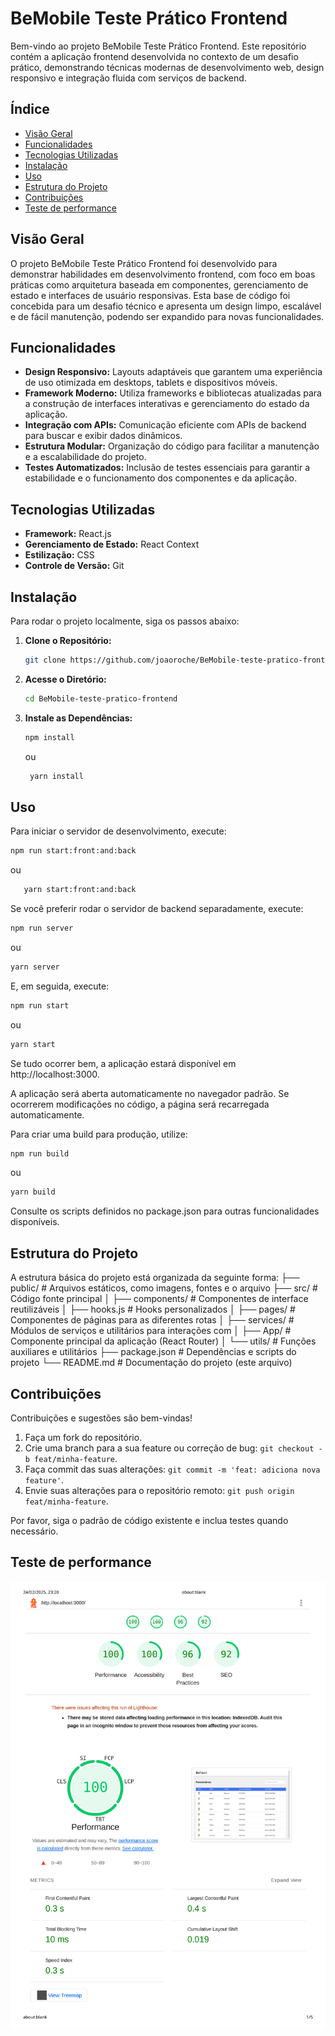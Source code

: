 # BeMobile Teste Prático Frontend

Bem-vindo ao projeto BeMobile Teste Prático Frontend. Este repositório contém a aplicação frontend desenvolvida no contexto de um desafio prático, demonstrando técnicas modernas de desenvolvimento web, design responsivo e integração fluida com serviços de backend.

## Índice

- [Visão Geral](#visão-geral)
- [Funcionalidades](#funcionalidades)
- [Tecnologias Utilizadas](#tecnologias-utilizadas)
- [Instalação](#instalação)
- [Uso](#uso)
- [Estrutura do Projeto](#estrutura-do-projeto)
- [Contribuições](#contribuições)
- [Teste de performance](#teste-de-performance)

## Visão Geral

O projeto BeMobile Teste Prático Frontend foi desenvolvido para demonstrar habilidades em desenvolvimento frontend, com foco em boas práticas como arquitetura baseada em componentes, gerenciamento de estado e interfaces de usuário responsivas. Esta base de código foi concebida para um desafio técnico e apresenta um design limpo, escalável e de fácil manutenção, podendo ser expandido para novas funcionalidades.

## Funcionalidades

- **Design Responsivo:** Layouts adaptáveis que garantem uma experiência de uso otimizada em desktops, tablets e dispositivos móveis.
- **Framework Moderno:** Utiliza frameworks e bibliotecas atualizadas para a construção de interfaces interativas e gerenciamento do estado da aplicação.
- **Integração com APIs:** Comunicação eficiente com APIs de backend para buscar e exibir dados dinâmicos.
- **Estrutura Modular:** Organização do código para facilitar a manutenção e a escalabilidade do projeto.
- **Testes Automatizados:** Inclusão de testes essenciais para garantir a estabilidade e o funcionamento dos componentes e da aplicação.

## Tecnologias Utilizadas

- **Framework:** React.js
- **Gerenciamento de Estado:** React Context 
- **Estilização:** CSS
- **Controle de Versão:** Git

## Instalação

Para rodar o projeto localmente, siga os passos abaixo:

1. **Clone o Repositório:**

   ```bash
   git clone https://github.com/joaoroche/BeMobile-teste-pratico-frontend.git
   ```

2. **Acesse o Diretório:**

   ```bash
   cd BeMobile-teste-pratico-frontend
   ```

3. **Instale as Dependências:**
   ```bash
   npm install
   ```
   ou
   ```bash
    yarn install
    ```

## Uso
Para iniciar o servidor de desenvolvimento, execute:
```bash
npm run start:front:and:back
```
ou
```bash
   yarn start:front:and:back
```

Se você preferir rodar o servidor de backend separadamente, execute:
```bash
npm run server
```
ou
```bash
yarn server
```
E, em seguida, execute:
```bash
npm run start
```
ou
```bash
yarn start
```

Se tudo ocorrer bem, a aplicação estará disponível em http://localhost:3000.

A aplicação será aberta automaticamente no navegador padrão. Se ocorrerem modificações no código, a página será recarregada automaticamente.

Para criar uma build para produção, utilize:

```bash
npm run build
```
ou
```bash
yarn build
```

Consulte os scripts definidos no package.json para outras funcionalidades disponíveis.

## Estrutura do Projeto
A estrutura básica do projeto está organizada da seguinte forma:
├── public/           # Arquivos estáticos, como imagens, fontes e o arquivo 
├── src/              # Código fonte principal
│   ├── components/   # Componentes de interface reutilizáveis
│   ├── hooks.js      # Hooks personalizados
│   ├── pages/        # Componentes de páginas para as diferentes rotas
│   ├── services/     # Módulos de serviços e utilitários para interações com 
│   ├── App/          # Componente principal da aplicação (React Router)
│   └── utils/        # Funções auxiliares e utilitários
├── package.json      # Dependências e scripts do projeto
└── README.md         # Documentação do projeto (este arquivo)

## Contribuições
Contribuições e sugestões são bem-vindas!

1. Faça um fork do repositório.
2. Crie uma branch para a sua feature ou correção de bug: `git checkout -b feat/minha-feature`.
3. Faça commit das suas alterações: `git commit -m 'feat: adiciona nova feature'`.
4. Envie suas alterações para o repositório remoto: `git push origin feat/minha-feature`.

Por favor, siga o padrão de código existente e inclua testes quando necessário.

## Teste de performance
![Lighthouse Score](./lighthouse.jpg)

